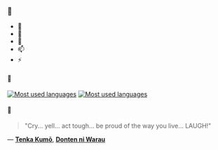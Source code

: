 ### 👋

- 🔭
- 🌱
- 💬
- 📫
- ⚡

#### 🧏

[![Most used languages](https://github-readme-stats-aynah.vercel.app/api/top-langs/?username=aynh&theme=solarized-dark&langs_count=6&layout=compact&hide_title=true)](https://github.com/anuraghazra/github-readme-stats#gh-dark-mode-only)
[![Most used languages](https://github-readme-stats-aynah.vercel.app/api/top-langs/?username=aynh&theme=solarized-light&langs_count=6&layout=compact&hide_title=true)](https://github.com/anuraghazra/github-readme-stats#gh-light-mode-only)

#### 💬

> "Cry... yell... act tough... be proud of the way you live... LAUGH!"

&mdash; [**Tenka Kumō**](https://myanimelist.net/character.php?q=Tenka%20Kum%C5%8D&cat=character), [**Donten ni Warau**](https://myanimelist.net/search/all?q=Donten%20ni%20Warau&cat=all)

